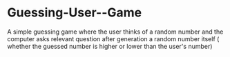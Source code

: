 # Guessing-User--Game
A simple guessing game where the user thinks of a random number and the computer asks relevant question after generation a random number itself ( whether the guessed number is higher or lower than the user's number)
